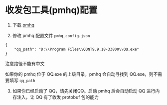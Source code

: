 # 收发包工具(pmhq)配置

1. 下载 [pmhq](https://github.com/linyuchen/PMHQ/releases/)

2. 修改 pmhq 配置文件 `pmhq_config.json`
```json5
{
    "qq_path": "D:\\Program Files\\QQNT9.9.18-33800\\QQ.exe"
}
```

注意路径不能有中文

如果你的 pmhq 位于 QQ.exe 的上级目录，pmhq 会自动寻找到 QQ.exe，则不需要填写 `qq_path`

3. 如果你已经启动了 QQ，请先关闭QQ。启动 pmhq 后会自动启动 QQ 进行内存注入，让 QQ 有了收发 protobuf 包的能力
 